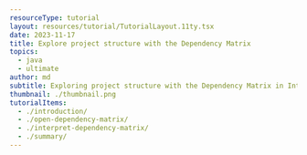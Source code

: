 ```yaml
---
resourceType: tutorial
layout: resources/tutorial/TutorialLayout.11ty.tsx
date: 2023-11-17
title: Explore project structure with the Dependency Matrix
topics:
  - java
  - ultimate
author: md
subtitle: Exploring project structure with the Dependency Matrix in IntelliJ IDEA
thumbnail: ./thumbnail.png
tutorialItems:
  - ./introduction/
  - ./open-dependency-matrix/
  - ./interpret-dependency-matrix/
  - ./summary/
---
```

